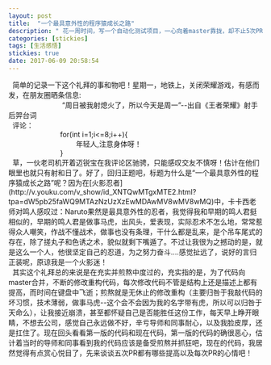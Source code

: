 ```yaml
---
layout: post
title:  "一个最具意外性的程序猿成长之路"
description: " 花一周时间，写一个自动化测试项目，一心向着master靠拢，却不止5次PR打回的程序猿，满路荆棘的心路历程"
categories: [stickies]
tags: [生活感悟]
stickies: true
date: 2017-06-09 20:58:54
---
```


<txt>
&nbsp;&nbsp;简单的记录一下这个礼拜的事和物吧！星期一，地铁上，关闭荣耀游戏，有感而发，在朋友圈晒条信息:<br/>
&nbsp;&nbsp;&nbsp;&nbsp;&nbsp;&nbsp;&nbsp;&nbsp;&nbsp;&nbsp;&nbsp;&nbsp;&nbsp;&nbsp;&nbsp;&nbsp;&nbsp;&nbsp;&nbsp;&nbsp;&nbsp;&nbsp;&nbsp;&nbsp;&nbsp;&nbsp;
“周日被我射熄火了，所以今天是周一”--出自《王者荣耀》射手后羿台词<br/>
&nbsp;&nbsp;评论：<br/>
&nbsp;&nbsp;&nbsp;&nbsp;&nbsp;&nbsp;&nbsp;&nbsp;&nbsp;&nbsp;&nbsp;&nbsp;&nbsp;&nbsp;&nbsp;&nbsp;&nbsp;&nbsp;&nbsp;&nbsp;&nbsp;&nbsp;&nbsp;&nbsp;&nbsp;&nbsp;for(int i=1;i<=8;i++){<br/>
&nbsp;&nbsp;&nbsp;&nbsp;&nbsp;&nbsp;&nbsp;&nbsp;&nbsp;&nbsp;&nbsp;&nbsp;&nbsp;&nbsp;&nbsp;&nbsp;&nbsp;&nbsp;&nbsp;&nbsp;&nbsp;&nbsp;&nbsp;&nbsp;&nbsp;&nbsp;&nbsp;&nbsp;&nbsp;&nbsp;&nbsp;&nbsp;&nbsp;&nbsp;年轻人,注意身体呀！<br/>
&nbsp;&nbsp;&nbsp;&nbsp;&nbsp;&nbsp;&nbsp;&nbsp;&nbsp;&nbsp;&nbsp;&nbsp;&nbsp;&nbsp;&nbsp;&nbsp;&nbsp;&nbsp;&nbsp;&nbsp;&nbsp;&nbsp;&nbsp;&nbsp;&nbsp;&nbsp;}<br/>
&nbsp;&nbsp;草，一伙老司机开着迈锐宝在我评论区驰骋，只能感叹交友不慎呀！估计在他们眼里也就只有射和日了。好了，回归正题吧，标题为什么是“一个最具意外性的程序猿成长之路”呢？因为在[火影忍者](http://v.youku.com/v_show/id_XNTQwMTgxMTE2.html?tpa=dW5pb25faWQ9MTAzNzUzXzEwMDAwMV8wMV8wMQ)中，卡卡西老师对鸣人感叹过：Naruto果然是最具意外性的忍者，我觉得我和早期的鸣人君挺相似的，早期的鸣人君是做事马虎，出风头，爱表现，实际忍术不怎么地，常常惹得众人嘲笑，作战不懂战术，做事也没有条理，干什么都是乱来，是个吊车尾式的存在，除了搓丸子和色诱之术，貌似就剩下嘴遁了。不过让我很为之撼动的是，就是这么一个人，他很坚定自己的忍道，为之努力奋斗....感觉扯远了，说好的言归正装呢，原谅我是一个火影迷！<br/>
&nbsp;&nbsp;其实这个礼拜总的来说是在充实并煎熬中度过的，充实指的是，为了代码向master合并，不断的修改重构代码，每次修改代码不管是结构上还是描述上都有提高，而时间在键盘中飞逝；煎熬就是无休止的修改重构（主要归咎于我敲代码的坏习惯，技术薄弱，做事马虎--这个会不会因为我的名字带有虎，所以可以归咎于天命么），让我接近崩溃，甚至都怀疑自己是否能胜任这份工作，每天早上睁开眼睛，不想去公司，感觉自己永远做不好，辛亏导师和同事耐心，以及我脸皮厚，还是扛住了。现在回头看看第一版的代码和现在代码，第一版的代码的确很恶心，估计着当时的导师和同事看到我的代码应该是备受煎熬并抓狂吧，现在的代码，我居然觉得有点赏心悦目了，先来谈谈五次PR都有哪些提高以及每次PR的心情吧！
&nbsp;&nbsp;
</txt>